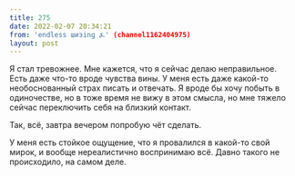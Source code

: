 ```yaml
---
title: 275
date: 2022-02-07 20:34:21
from: 'endless шизing ⍼' (channel1162404975)
layout: post
---
```


Я стал тревожнее. Мне кажется, что я сейчас делаю неправильное. Есть даже что-то вроде чувства вины. У меня есть даже какой-то необоснованный страх писать и отвечать.
Я вроде бы хочу побыть в одиночестве, но в тоже время не вижу в этом смысла, но мне тяжело сейчас переключить себя на близкий контакт.

Так, всё, завтра вечером попробую чёт сделать.

У меня есть стойкое ощущение, что я провалился в какой-то свой мирок, и вообще нереалистично воспринимаю всё. Давно такого не происходило, на самом деле.
